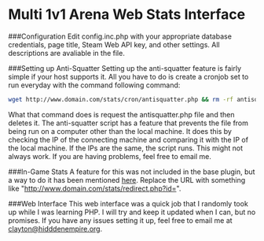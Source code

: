 Multi 1v1 Arena Web Stats Interface
=======================================

###Configuration
Edit config.inc.php with your appropriate database credentials, page title, Steam Web API key, and other settings. All descriptions are avaliable in the file.

###Setting up Anti-Squatter
Setting up the anti-squatter feature is fairly simple if your host supports it.
All you have to do is create a cronjob set to run everyday with the command following command:
```bash
wget http://www.domain.com/stats/cron/antisquatter.php && rm -rf antisquatter.php
```
What that command does is request the antisquatter.php file and then deletes it.
The anti-squatter script has a feature that prevents the file from being run on a computer other than the local machine. It does this by checking the IP of the connecting machine and comparing it with the IP of the local machine. If the IPs are the same, the script runs. This might not always work. If you are having problems, feel free to email me.

###In-Game Stats
A feature for this was not included in the base plugin, but a way to do it has been mentioned [here](https://forums.alliedmods.net/showpost.php?p=2147002&postcount=10).
Replace the URL with something like "http://www.domain.com/stats/redirect.php?id=".

###Web Interface
This web interface was a quick job that I randomly took up while I was learning PHP. I will try and keep it updated when I can, but no promises. If you have any issues setting it up, feel free to email me at clayton@hidddenempire.org.
